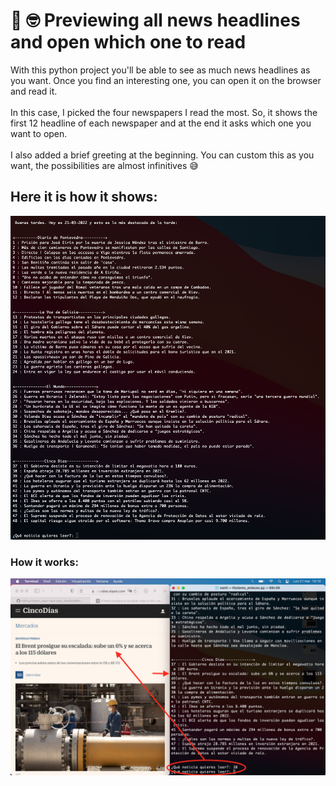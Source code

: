 # 📰 :nerd_face: Previewing all news headlines and open which one to read
With this python project you'll be able to see as much news headlines as you want. Once you find an interesting one, you can open it on the browser and read it. <br><br>
In this case, I picked the four newspapers I read the most. So, it shows the first 12 headline of each newspaper and at the end it asks which one you want to open. <br><br>
I also added a brief greeting at the beginning. You can custom this as you want, the possibilities are almost infinitives 😅

## Here it is how it shows: 
![Headlines-news](https://github.com/san27gil/Python_news-read-open_headline/blob/5d99a5756a1e958e556482cbeb1f1868acd14f83/headlines-news.png)
### How it works: 
![Headlines-news-sample](https://github.com/san27gil/Python_news-read-open_headline/blob/0e2ed1099f2c5a3a61aa85af12fc723d36103c9c/test.png)
